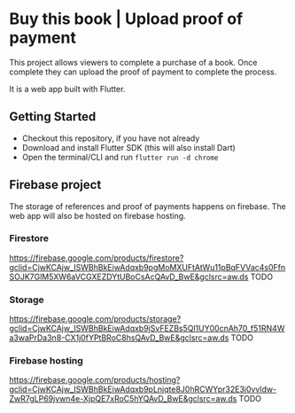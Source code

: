 # Buy this book | Upload proof of payment

This project allows viewers to complete a purchase of a book. 
Once complete they can upload the proof of payment to complete the process.

It is a web app built with Flutter.

## Getting Started

- Checkout this repository, if you have not already
- Download and install Flutter SDK (this will also install Dart)
- Open the terminal/CLI and run `flutter run -d chrome`

## Firebase project
The storage of references and proof of payments happens on firebase. The web app will also be hosted on firebase hosting.

### Firestore
https://firebase.google.com/products/firestore?gclid=CjwKCAjw_ISWBhBkEiwAdqxb9pgMoMXUFtAtWu11pBqFVVac4s0FfnSOJK7GlM5XW6aVCGXEZDYtUBoCsAcQAvD_BwE&gclsrc=aw.ds
TODO

### Storage
https://firebase.google.com/products/storage?gclid=CjwKCAjw_ISWBhBkEiwAdqxb9jSvFEZBs5Ql1UY00cnAh70_f51RN4Wa3waPrDa3n8-CX1j0fYPtBRoC8hsQAvD_BwE&gclsrc=aw.ds
TODO

### Firebase hosting
https://firebase.google.com/products/hosting?gclid=CjwKCAjw_ISWBhBkEiwAdqxb9pLnjqte8J0hRCWYpr32E3i0vvldw-ZwR7gLP69jvwn4e-XjpQE7xRoC5hYQAvD_BwE&gclsrc=aw.ds
TODO
